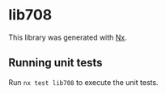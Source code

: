 # lib708

This library was generated with [Nx](https://nx.dev).

## Running unit tests

Run `nx test lib708` to execute the unit tests.
